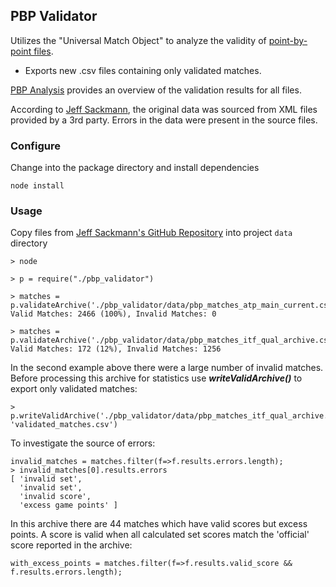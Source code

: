 ## PBP Validator

Utilizes the "Universal Match Object" to analyze the validity of [point-by-point files](https://github.com/JeffSackmann/tennis_pointbypoint).

- Exports new .csv files containing only validated matches.

[PBP Analysis](https://github.com/TennisVisuals/universal-match-object/blob/master/examples/pbp-validator/PBP%20Analysis.md) provides an overview of the validation results for all files.

According to [Jeff Sackmann](https://github.com/JeffSackmann), the original data was sourced from XML files provided by a 3rd party.  Errors in the data were present in the source files.

### Configure
Change into the package directory and install dependencies
```
node install
```
### Usage
Copy files from [Jeff Sackmann's GitHub Repository](https://github.com/JeffSackmann/tennis_pointbypoint) into project ```data``` directory

```
> node

> p = require("./pbp_validator")

> matches = p.validateArchive('./pbp_validator/data/pbp_matches_atp_main_current.csv');0
Valid Matches: 2466 (100%), Invalid Matches: 0

> matches = p.validateArchive('./pbp_validator/data/pbp_matches_itf_qual_archive.csv');0
Valid Matches: 172 (12%), Invalid Matches: 1256
```
In the second example above there were a large number of invalid matches.  Before processing this archive for statistics use ***writeValidArchive()*** to export only validated matches:
```
> p.writeValidArchive('./pbp_validator/data/pbp_matches_itf_qual_archive.csv', 'validated_matches.csv')
```
To investigate the source of errors:
```
invalid_matches = matches.filter(f=>f.results.errors.length);
> invalid_matches[0].results.errors
[ 'invalid set',
  'invalid set',
  'invalid score',
  'excess game points' ]
```
In this archive there are 44 matches which have valid scores but excess points. A score is valid when all calculated set scores match the 'official' score reported in the archive:
```
with_excess_points = matches.filter(f=>f.results.valid_score && f.results.errors.length);
```
